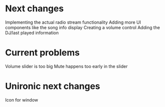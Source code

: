 # Next changes
Implementing the actual radio stream functionality
Adding more UI components like the song info display
Creating a volume control
Adding the DJ/last played information

# Current problems
Volume slider is too big
Mute happens too early in the slider

# Unironic next changes
Icon for window